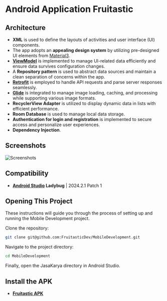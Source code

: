 # Android Application Fruitastic

## Architecture

- **XML** is used to define the layouts of activities and user interface (UI) components.  
- The app adopts an **appealing design system** by utilizing pre-designed UI elements from [Material3](https://m3.material.io/).  
- **[ViewModel](https://developer.android.com/topic/libraries/architecture/viewmodel)** is implemented to manage UI-related data efficiently and ensure data survives configuration changes.  
- A **Repository pattern** is used to abstract data sources and maintain a clean separation of concerns within the app.  
- **[Retrofit](https://square.github.io/retrofit/)** is employed to handle API requests and parse server responses seamlessly.  
- **[Glide](https://github.com/bumptech/glide)** is integrated to manage image loading, caching, and processing while supporting various image formats.  
- **RecyclerView Adapter** is utilized to display dynamic data in lists with efficient performance.  
- **Room Database** is used to manage local data storage.  
- **Authentication for login and registration** is implemented to secure access and personalize user experiences.  
- **Dependency Injection**.  

## Screenshots
![Screenshots](https://github.com/user-attachments/assets/0ee28ff7-1aa9-41ee-bb37-e449fec2a0ba)

## Compatibility
  - **[Android Studio](https://developer.android.com/studio?hl=id) Ladybug** | 2024.2.1 Patch 1

## Opening This Project

These instructions will guide you through the process of setting up and running the Mobile Development project.

Clone the repository:
```bash
git clone git@github.com:FruitasticDev/MobileDevelopment.git
```

Navigate to the project directory:
```bash
cd MobileDevelopment
```

Finally, open the JasaKarya directory in Android Studio.

## Install the APK

- **[Fruitastic APK](https://drive.google.com/file/d/1R6SwXpUkVcwEt3QZlI60d9ZufoC2Y90i/view?usp=drive_link)**

